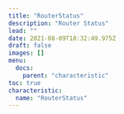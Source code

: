 ```yaml
---
title: "RouterStatus"
description: "Router Status"
lead: ""
date: 2021-08-09T18:32:49.975Z
draft: false
images: []
menu:
  docs:
    parent: "characteristic"
toc: true
characteristic:
  name: "RouterStatus"
---
```

